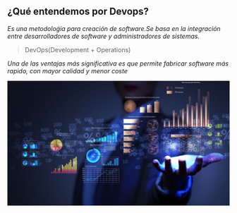 ## ¿Qué entendemos por Devops?
*Es una metodoloǵia para creación de software.Se basa en la integración entre desarrolladores de software y administradores de sistemas.*

>DevOps(Development + Operations) 

*Una de las ventajas más significativa es que permite fabricar software más rapido, con mayor calidad y menor coste*

![devops](imagenes/data-in-hand-770x400.jpg)